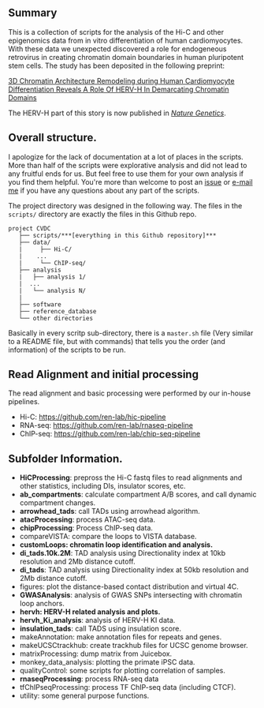 ## Summary 
This is a collection of scripts for the analysis of the Hi-C and other epigenomics data from in vitro differentiation of human cardiomyocytes. With these data we unexpected discovered a role for endogeneous retrovirus in creating chromatin domain boundaries in human pluripotent stem cells. The study has been deposited in the following preprint: 

[3D Chromatin Architecture Remodeling during Human Cardiomyocyte Differentiation Reveals A Role Of HERV-H In Demarcating Chromatin Domains
](https://www.biorxiv.org/content/10.1101/485961v2)

The HERV-H part of this story is now published in [*Nature Genetics*](https://www.nature.com/articles/s41588-019-0479-7). 

## Overall structure. 

I apologize for the lack of documentation at a lot of places in the scripts. More than half of the scripts were explorative analysis and did not lead to any fruitful ends for us. But feel free to use them for your own analysis if you find them helpful. You're more than welcome to post an [issue](https://github.com/shawnzhangyx/cvdc_scripts/issues) or [e-mail me](mailto:shz254@ucsd.edu) if you have any questions about any part of the scripts. 

The project directory was designed in the following way. The files in the `scripts/` directory are exactly the files in this Github repo. 
```
project CVDC
   ├── scripts/***[everything in this Github repository]***
   ├── data/
   |     ├── Hi-C/
   |    ...
   |     └── ChIP-seq/
   ├── analysis
   |   ├── analysis 1/
   |  ...
   |   └── analysis N/
   | 
   ├── software
   ├── reference_database
   └── other directories    
```

Basically in every scritp sub-directory, there is a ``master.sh`` file (Very similar to a README file, but with commands) that tells you the order (and information) of the scripts to be run.

## Read Alignment and initial processing
The read alignment and basic processing were performed by our in-house pipelines. 
* Hi-C: https://github.com/ren-lab/hic-pipeline
* RNA-seq: https://github.com/ren-lab/rnaseq-pipeline
* ChIP-seq: https://github.com/ren-lab/chip-seq-pipeline

## Subfolder Information.

* **HiCProcessing**: prepross the Hi-C fastq files to read alignments and other statistics, including DIs, insulator scores, etc.
* **ab_compartments**: calculate compartment A/B scores, and call dynamic compartment changes. 
* **arrowhead_tads**: call TADs using arrowhead algorithm. 
* **atacProcessing**: process ATAC-seq data.
* **chipProcessing**: Process ChIP-seq data. 
* compareVISTA: compare the loops to VISTA database. 
* **customLoops: chromatin loop identification and analysis.**
* **di_tads.10k.2M**: TAD analysis using Directionality index at 10kb resolution and 2Mb distance cutoff. 
* **di_tads**: TAD analysis using Directionality index at 50kb resolution and 2Mb distance cutoff. 
* figures: plot the distance-based contact distribution and virtual 4C. 
* **GWASAnalysis**: analysis of GWAS SNPs intersecting with chromatin loop anchors. 
* **hervh: HERV-H related analysis and plots.** 
* **hervh_Ki_analysis**: analysis of HERV-H KI data.
* **insulation_tads**: call TADS using insulation score. 
* makeAnnotation: make annotation files for repeats and genes. 
* makeUCSCtrackhub: create trackhub files for UCSC genome browser. 
* matrixProcessing: dump matrix from Juicebox. 
* monkey_data_analysis: plotting the primate iPSC data. 
* qualityControl: some scripts for plotting correlation of samples. 
* **rnaseqProcessing**: process RNA-seq data
* tfChIPseqProcessing: process TF ChIP-seq data (including CTCF). 
* utility: some general purpose functions. 




